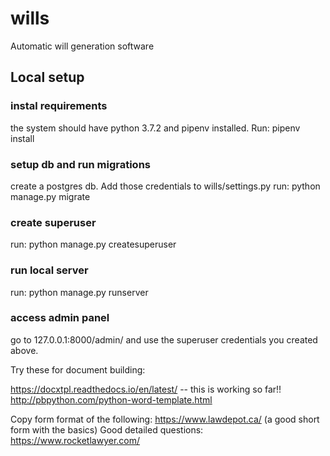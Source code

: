 # wills
Automatic will generation software

## Local setup

### instal requirements

the system should have python 3.7.2 and pipenv installed.
Run: pipenv install

### setup db and run migrations

create a postgres db. Add those credentials to wills/settings.py
run: python manage.py migrate

### create superuser

run: python manage.py createsuperuser

### run local server

run: python manage.py runserver

### access admin panel

go to 127.0.0.1:8000/admin/ and use the superuser credentials you created above.



Try these for document building:

https://docxtpl.readthedocs.io/en/latest/ -- this is working so far!!
http://pbpython.com/python-word-template.html 


Copy form format of the following: https://www.lawdepot.ca/ (a good short form with the basics)
Good detailed questions: https://www.rocketlawyer.com/
